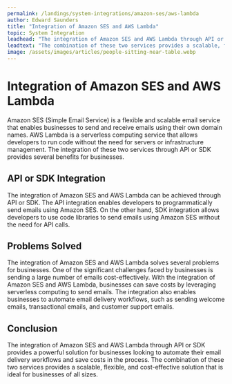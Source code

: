 ```yaml
---
permalink: /landings/system-integrations/amazon-ses/aws-lambda
author: Edward Saunders
title: "Integration of Amazon SES and AWS Lambda"
topic: System Integration
leadhead: "The integration of Amazon SES and AWS Lambda through API or SDK provides a powerful solution for businesses looking to automate their email delivery workflows and save costs in the process"
leadtext: "The combination of these two services provides a scalable, flexible, and cost-effective solution that is ideal for businesses of all sizes."
image: /assets/images/articles/people-sitting-near-table.webp
---
```

<div class="arttext">	<h1>Integration of Amazon SES and AWS Lambda</h1>
	<p>Amazon SES (Simple Email Service) is a flexible and scalable email service that enables businesses to send and receive emails using their own domain names. AWS Lambda is a serverless computing service that allows developers to run code without the need for servers or infrastructure management. The integration of these two services through API or SDK provides several benefits for businesses.</p>
	<h2>API or SDK Integration</h2>
	<p>The integration of Amazon SES and AWS Lambda can be achieved through API or SDK. The API integration enables developers to programmatically send emails using Amazon SES. On the other hand, SDK integration allows developers to use code libraries to send emails using Amazon SES without the need for API calls.</p>
	<h2>Problems Solved</h2>
	<p>The integration of Amazon SES and AWS Lambda solves several problems for businesses. One of the significant challenges faced by businesses is sending a large number of emails cost-effectively. With the integration of Amazon SES and AWS Lambda, businesses can save costs by leveraging serverless computing to send emails. The integration also enables businesses to automate email delivery workflows, such as sending welcome emails, transactional emails, and customer support emails.</p>
	<h2>Conclusion</h2>
	<p>The integration of Amazon SES and AWS Lambda through API or SDK provides a powerful solution for businesses looking to automate their email delivery workflows and save costs in the process. The combination of these two services provides a scalable, flexible, and cost-effective solution that is ideal for businesses of all sizes.</p>
</div>